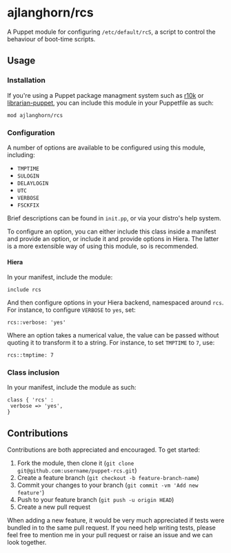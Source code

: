 # ajlanghorn/rcs

A Puppet module for configuring `/etc/default/rcS`, a script to control the
behaviour of boot-time scripts.

## Usage

### Installation

If you're using a Puppet package managment system such as
[r10k](https://github.com/puppetlabs/r10k) or
[librarian-puppet](https://github.com/rodjek/librarian-puppet), you can
include this module in your Puppetfile as such:

`mod ajlanghorn/rcs`

### Configuration

A number of options are available to be configured using this module,
including:

  - `TMPTIME`
  - `SULOGIN`
  - `DELAYLOGIN`
  - `UTC`
  - `VERBOSE`
  - `FSCKFIX`

Brief descriptions can be found in `init.pp`, or via your distro's help
system.

To configure an option, you can either include this class inside a manifest
and provide an option, or include it and provide options in Hiera. The
latter is a more extensible way of using this module, so is recommended.

#### Hiera

In your manifest, include the module:

`include rcs`

And then configure options in your Hiera backend, namespaced around `rcs`.
For instance, to configure `VERBOSE` to `yes`, set:

`rcs::verbose: 'yes'`

Where an option takes a numerical value, the value can be passed without
quoting it to transform it to a string. For instance, to set `TMPTIME` to
`7`, use:

`rcs::tmptime: 7`

### Class inclusion

In your manifest, include the module as such:

```
class { 'rcs' :
 verbose => 'yes', 
}
```

## Contributions

Contributions are both appreciated and encouraged. To get started:

  1. Fork the module, then clone it (`git clone git@github.com:username/puppet-rcs.git`)
  1. Create a feature branch (`git checkout -b feature-branch-name`)
  1. Commit your changes to your branch (`git commit -vm 'Add new feature'`)
  1. Push to your feature branch (`git push -u origin HEAD`)
  1. Create a new pull request

When adding a new feature, it would be very much appreciated if tests were
bundled in to the same pull request. If you need help writing tests, please
feel free to mention me in your pull request or raise an issue and we can
look together.
